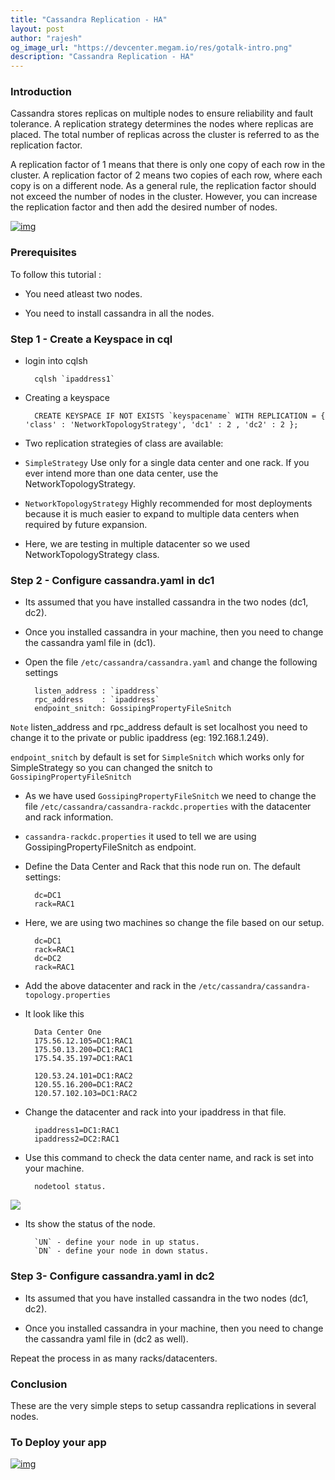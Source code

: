 ```yaml
---
title: "Cassandra Replication - HA"
layout: post
author: "rajesh"
og_image_url: "https://devcenter.megam.io/res/gotalk-intro.png"
description: "Cassandra Replication - HA"
---
```



### Introduction

Cassandra stores replicas on multiple nodes to ensure reliability and fault tolerance. A replication strategy determines the nodes where replicas are placed. The total number of replicas across the cluster is referred to as the replication factor.

A replication factor of 1 means that there is only one copy of each row in the cluster. A replication factor of 2 means two copies of each row, where each copy is on a different node. As a general rule, the replication factor should not exceed the number of nodes in the cluster. However, you can increase the replication factor and then add the desired number of nodes.

[![img](https://s3-ap-southeast-1.amazonaws.com/megampub/images/megamafrica/DEPLOY-TO-MEGAM-AFRICA-BIG1.png)](https://console.megamafrica.com)

### Prerequisites

To follow this tutorial :

* You need atleast two nodes.

* You need to install cassandra in all the nodes.

### Step 1 - Create a Keyspace in cql

* login into cqlsh

		cqlsh `ipaddress1`

* Creating a keyspace

		CREATE KEYSPACE IF NOT EXISTS `keyspacename` WITH REPLICATION = { 'class' : 'NetworkTopologyStrategy', 'dc1' : 2 , 'dc2' : 2 };

* Two replication strategies of class are available:

* `SimpleStrategy` Use only for a single data center and one rack. If you ever intend more than one data center, use the NetworkTopologyStrategy.

* `NetworkTopologyStrategy` Highly recommended for most deployments because it is much easier to expand to multiple data centers when required by future expansion.

* Here, we are testing in multiple datacenter so we used NetworkTopologyStrategy class.



### Step 2 - Configure cassandra.yaml in dc1

* Its assumed that you have installed cassandra in the two nodes (dc1, dc2).

* Once you installed cassandra in your machine, then you need to change the cassandra yaml file in (dc1).

* Open the file `/etc/cassandra/cassandra.yaml` and change the following settings

		listen_address : `ipaddress`
        rpc_address    : `ipaddress`
		endpoint_snitch: GossipingPropertyFileSnitch

`Note` listen_address and rpc_address default is set localhost you need to change it to the private or public ipaddress (eg: 192.168.1.249).

`endpoint_snitch` by default is set for `SimpleSnitch` which works only for SimpleStrategy so you can changed the snitch to `GossipingPropertyFileSnitch`

* As we have used `GossipingPropertyFileSnitch` we need to change the file `/etc/cassandra/cassandra-rackdc.properties` with the datacenter and rack information.

* `cassandra-rackdc.properties` it used to tell we are using GossipingPropertyFileSnitch as endpoint.

* Define the Data Center and Rack that this node run on. The default settings:

        dc=DC1
		rack=RAC1
* Here, we are using two machines so change the file based on our setup.

        dc=DC1
		rack=RAC1
		dc=DC2
		rack=RAC1

* Add the above datacenter and rack in the `/etc/cassandra/cassandra-topology.properties`

* It look like this

		Data Center One
		175.56.12.105=DC1:RAC1
		175.50.13.200=DC1:RAC1
		175.54.35.197=DC1:RAC1

		120.53.24.101=DC1:RAC2
		120.55.16.200=DC1:RAC2
		120.57.102.103=DC1:RAC2

* Change the datacenter and rack into your ipaddress in that file.

		ipaddress1=DC1:RAC1
		ipaddress2=DC2:RAC1

* Use this command to check the data center name, and rack is set into your machine.

		nodetool status.
![](/content/images/2016/07/cassandra.png)
* Its show the status of the node.

        `UN` - define your node in up status.
        `DN` - define your node in down status.


### Step 3- Configure cassandra.yaml in dc2

* Its assumed that you have installed cassandra in the two nodes (dc1, dc2).

* Once you installed cassandra in your machine, then you need to change the cassandra yaml file in (dc2 as well).

Repeat the process in as many racks/datacenters.

### Conclusion

These are the very simple steps to setup cassandra replications in several nodes.

### To Deploy your app

[![img](https://s3-ap-southeast-1.amazonaws.com/megampub/images/megamafrica/DEPLOY-TO-MEGAM-AFRICA-BIG1.png)](https://console.megamafrica.com)
